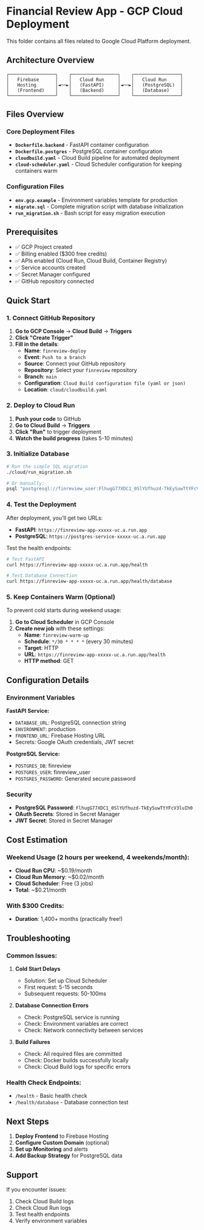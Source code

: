 # Financial Review App - GCP Cloud Deployment

This folder contains all files related to Google Cloud Platform deployment.

## Architecture Overview

```
┌─────────────────┐    ┌─────────────────┐    ┌─────────────────┐
│   Firebase      │    │   Cloud Run     │    │   Cloud Run     │
│   Hosting       │◄──►│   (FastAPI)     │◄──►│   (PostgreSQL)  │
│   (Frontend)    │    │   (Backend)     │    │   (Database)    │
└─────────────────┘    └─────────────────┘    └─────────────────┘
```

## Files Overview

### Core Deployment Files
- **`Dockerfile.backend`** - FastAPI container configuration
- **`Dockerfile.postgres`** - PostgreSQL container configuration
- **`cloudbuild.yaml`** - Cloud Build pipeline for automated deployment
- **`cloud-scheduler.yaml`** - Cloud Scheduler configuration for keeping containers warm

### Configuration Files
- **`env.gcp.example`** - Environment variables template for production
- **`migrate.sql`** - Complete migration script with database initialization
- **`run_migration.sh`** - Bash script for easy migration execution

## Prerequisites

- ✅ GCP Project created
- ✅ Billing enabled ($300 free credits)
- ✅ APIs enabled (Cloud Run, Cloud Build, Container Registry)
- ✅ Service accounts created
- ✅ Secret Manager configured
- ✅ GitHub repository connected

## Quick Start

### 1. Connect GitHub Repository

1. **Go to GCP Console** → **Cloud Build** → **Triggers**
2. **Click "Create Trigger"**
3. **Fill in the details**:
   - **Name**: `finreview-deploy`
   - **Event**: `Push to a branch`
   - **Source**: Connect your GitHub repository
   - **Repository**: Select your `finreview` repository
   - **Branch**: `main`
   - **Configuration**: `Cloud Build configuration file (yaml or json)`
   - **Location**: `cloud/cloudbuild.yaml`

### 2. Deploy to Cloud Run

1. **Push your code** to GitHub
2. **Go to Cloud Build** → **Triggers**
3. **Click "Run"** to trigger deployment
4. **Watch the build progress** (takes 5-10 minutes)

### 3. Initialize Database

```bash
# Run the simple SQL migration
./cloud/run_migration.sh

# Or manually:
psql "postgresql://finreview_user:FlhugG77XDC1_0SlYUfhuzd-TkEySuwTtYFcV3luIh0@postgres-service-xxxxx-uc.a.run.app:5432/finreview" -f cloud/migrate.sql
```

### 4. Test the Deployment

After deployment, you'll get two URLs:
- **FastAPI**: `https://finreview-app-xxxxx-uc.a.run.app`
- **PostgreSQL**: `https://postgres-service-xxxxx-uc.a.run.app`

Test the health endpoints:
```bash
# Test FastAPI
curl https://finreview-app-xxxxx-uc.a.run.app/health

# Test Database Connection
curl https://finreview-app-xxxxx-uc.a.run.app/health/database
```

### 5. Keep Containers Warm (Optional)

To prevent cold starts during weekend usage:

1. **Go to Cloud Scheduler** in GCP Console
2. **Create new job** with these settings:
   - **Name**: `finreview-warm-up`
   - **Schedule**: `*/30 * * * *` (every 30 minutes)
   - **Target**: HTTP
   - **URL**: `https://finreview-app-xxxxx-uc.a.run.app/health`
   - **HTTP method**: GET

## Configuration Details

### Environment Variables

**FastAPI Service:**
- `DATABASE_URL`: PostgreSQL connection string
- `ENVIRONMENT`: production
- `FRONTEND_URL`: Firebase Hosting URL
- Secrets: Google OAuth credentials, JWT secret

**PostgreSQL Service:**
- `POSTGRES_DB`: finreview
- `POSTGRES_USER`: finreview_user
- `POSTGRES_PASSWORD`: Generated secure password

### Security

- **PostgreSQL Password**: `FlhugG77XDC1_0SlYUfhuzd-TkEySuwTtYFcV3luIh0`
- **OAuth Secrets**: Stored in Secret Manager
- **JWT Secret**: Stored in Secret Manager

## Cost Estimation

### Weekend Usage (2 hours per weekend, 4 weekends/month):
- **Cloud Run CPU**: ~$0.19/month
- **Cloud Run Memory**: ~$0.02/month
- **Cloud Scheduler**: Free (3 jobs)
- **Total**: ~$0.21/month

### With $300 Credits:
- **Duration**: 1,400+ months (practically free!)

## Troubleshooting

### Common Issues:

1. **Cold Start Delays**
   - Solution: Set up Cloud Scheduler
   - First request: 5-15 seconds
   - Subsequent requests: 50-100ms

2. **Database Connection Errors**
   - Check: PostgreSQL service is running
   - Check: Environment variables are correct
   - Check: Network connectivity between services

3. **Build Failures**
   - Check: All required files are committed
   - Check: Docker builds successfully locally
   - Check: Cloud Build logs for specific errors

### Health Check Endpoints:

- `/health` - Basic health check
- `/health/database` - Database connection test

## Next Steps

1. **Deploy Frontend** to Firebase Hosting
2. **Configure Custom Domain** (optional)
3. **Set up Monitoring** and alerts
4. **Add Backup Strategy** for PostgreSQL data

## Support

If you encounter issues:
1. Check Cloud Build logs
2. Check Cloud Run logs
3. Test health endpoints
4. Verify environment variables